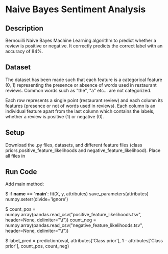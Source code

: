 # Naive Bayes Sentiment Analysis

## Description
Bernouilli Naive Bayes Machine Learning algorithm to predict whether a review is positive or negative. It correctly predicts the correct label with an accuracy of 84%.

## Dataset
The dataset has been made such that each feature is a categorical feature (0, 1) representing the presence or absence of words used in restaurant reviews. Common words such as "the", "a" etc... are not categorized.

Each row represents a single point (restaurant review) and each column its features (presence or not of words used in reviews). Each column is an individual feature apart from the last column which contains the labels, whether a review is positive (1) or negative (0).

## Setup
Download the .py files, datasets, and different feature files (class priors,positive_feature_likelihoods and negative_feature_likelihood).
Place all files in

## Run Code

Add main method: 

$    if __name__ == '__main__':
         fit(X, y, attributes)
         save_parameters(attributes)
         numpy.seterr(divide='ignore')

$        count_pos = numpy.array(pandas.read_csv("positive_feature_likelihoods.tsv", header=None, delimiter="\t"))
         count_neg = numpy.array(pandas.read_csv("negative_feature_likelihoods.tsv", header=None, delimiter="\t"))


 $       label_pred = prediction(xval, attributes['Class prior'], 1 - attributes['Class prior'], count_pos, count_neg)
